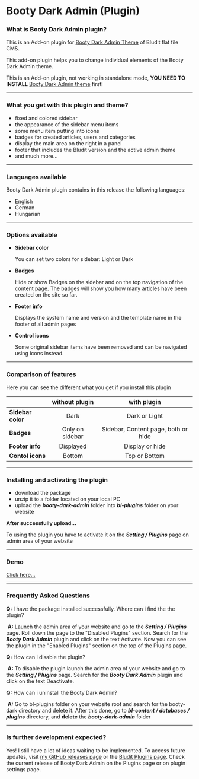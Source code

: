 # Booty Dark Admin (Plugin)

### What is Booty Dark Admin plugin?

This is an Add-on plugin for [Booty Dark Admin Theme](https://github.com/JTWebTools/booty-dark-admin-theme) of Bludit flat file CMS.

This add-on plugin helps you to change individual elements of the Booty Dark Admin theme.

This is an Add-on plugin, not working in standalone mode, **YOU NEED TO INSTALL** [Booty Dark Admin theme](https://github.com/JTWebTools/booty-dark-admin-theme) first!

------

### What you get with this plugin and theme?

* fixed and colored sidebar 
* the appearance of the sidebar menu items
* some menu item putting into icons
* badges for created articles, users and categories
* display the main area on the right in a panel
* footer that includes the Bludit version and the active admin theme
* and much more...

------

### Languages available 

Booty Dark Admin plugin contains in this release the following languages:

* English
* German
* Hungarian

------

### Options available 

* **Sidebar color** 

  You can set two colors for sidebar: Light or Dark

* **Badges**
  
  Hide or show Badges on the sidebar and on the top navigation of the content page. The badges will show you how many articles have been created on the site so far.
  
* **Footer info**
  
  Displays the system name and version and the template name in the footer of all admin pages
  
* **Control icons**

  Some original sidebar items have been removed and can be navigated using icons instead.

------

### Comparison of features

Here you can see the different what you get if you install this plugin

|                    | without plugin  |             with plugin             |
| :----------------- | :-------------: | :---------------------------------: |
| **Sidebar color** |      Dark       |            Dark or Light            |
| **Badges**         | Only on sidebar | Sidebar, Content page, both or hide |
| **Footer info**    |    Displayed    |           Display or hide           |
| **Contol icons**   |     Bottom      |            Top or Bottom            |

------

### Installing and activating the plugin

- download the package
- unzip it to a folder located on your local PC
- upload the ***booty-dark-admin*** folder into  ***bl-plugins*** folder on your website

**After successfully upload...**

To using the plugin you have to activate it on the ***Setting / Plugins*** page on admin area of your website

------

### Demo

[Click here...](https://github.com/JTWebTools/booty-dark-admin-plugin/blob/master/demo/demo.md)

-----

### Frequently Asked Questions

**Q:**	I have the package installed successfully. Where can i find the the plugin?

​	**A:** 	Launch the admin area of your website and go to the ***Setting / Plugins*** page. Roll down the page to the "Disabled Plugins" section. Search for the ***Booty Dark Admin*** plugin and click on the text Activate. Now you can see the plugin in the "Enabled Plugins" section on the top of the Plugins page.

**Q:**	How can i disable the plugin?

​	**A:**	To disable the plugin launch the admin area of your website and go to the ***Setting / Plugins*** page. Search for the ***Booty Dark Admin*** plugin and click on the text Deactivate.

**Q:**	How can i uninstall the Booty Dark Admin? 

​	**A:**	Go to bl-plugins folder on your website root and search for the booty-dark directory and delete it. After this done, go to ***bl-content / databases / plugins*** directory, and **delete** the ***booty-dark-admin*** folder

------

### Is further development expected?

Yes! I still have a lot of ideas waiting to be implemented. 
To access future updates, visit [my GitHub releases page](https://github.com/JTWebTools/booty-dark-admin-plugin/releases) or the [Bludit Plugins page](https://plugins.bludit.com/). 
Check the current release of Booty Dark Admin on the Plugins page or on plugin settings page.

